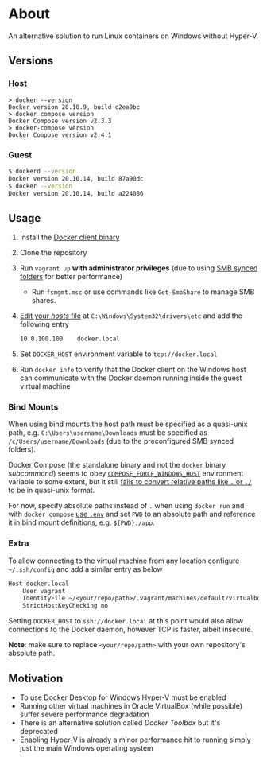 # About

An alternative solution to run Linux containers on Windows without Hyper-V.

## Versions

### Host

```pwsh
> docker --version
Docker version 20.10.9, build c2ea9bc
> docker compose version
Docker Compose version v2.3.3
> docker-compose version
Docker Compose version v2.4.1
```

### Guest

```sh
$ dockerd --version
Docker version 20.10.14, build 87a90dc
$ docker --version
Docker version 20.10.14, build a224086
```

## Usage

1. Install the [Docker client binary](https://docs.docker.com/engine/install/binaries/#install-server-and-client-binaries-on-windows)
1. Clone the repository
1. Run `vagrant up` **with administrator privileges** (due to using [SMB synced folders](https://www.vagrantup.com/docs/synced-folders/smb#prerequisites) for better performance)
    - Run `fsmgmt.msc` or use commands like `Get-SmbShare` to manage SMB shares.
1. [Edit your *hosts* file](https://hostsfileeditor.com/) at `C:\Windows\System32\drivers\etc` and add the following entry

    ```txt
    10.0.100.100    docker.local
    ```

1. Set `DOCKER_HOST` environment variable to `tcp://docker.local`
1. Run `docker info` to verify that the Docker client on the Windows host can communicate with the Docker daemon running inside the guest virtual machine

### Bind Mounts

When using bind mounts the host path must be specified as a quasi-unix path, e.g. `C:\Users\username\Downloads` must be specified as `/c/Users/username/Downloads` (due to the preconfigured SMB synced folders).

Docker Compose (the standalone binary and not the `docker` binary *subcommand*) seems to obey [`COMPOSE_FORCE_WINDOWS_HOST`](https://docs.docker.com/compose/reference/envvars/#compose_convert_windows_paths) environment variable to some extent, but it still [fails to convert relative paths like `.` or `./`](https://github.com/docker/compose/issues/9132#issuecomment-1094378896) to be in quasi-unix format.

For now, specify absolute paths instead of `.` when using `docker run` and with `docker compose` [use `.env`](https://docs.docker.com/compose/environment-variables/#the-env-file) and set `PWD` to an absolute path and reference it in bind mount definitions, e.g. `${PWD}:/app`.

### Extra

To allow connecting to the virtual machine from any location configure `~/.ssh/config` and add a similar entry as below

```txt
Host docker.local
    User vagrant
    IdentityFile ~/<your/repo/path>/.vagrant/machines/default/virtualbox/private_key
    StrictHostKeyChecking no
```

Setting `DOCKER_HOST` to `ssh://docker.local` at this point would also allow connections to the Docker daemon, however TCP is faster, albeit insecure.

**Note**: make sure to replace `<your/repo/path>` with your own repository's absolute path.

## Motivation

- To use Docker Desktop for Windows Hyper-V must be enabled
- Running other virtual machines in Oracle VirtualBox (while possible) suffer severe performance degradation
- There is an alternative solution called *Docker Toolbox* but it's deprecated
- Enabling Hyper-V is already a minor performance hit to running simply just the main Windows operating system

